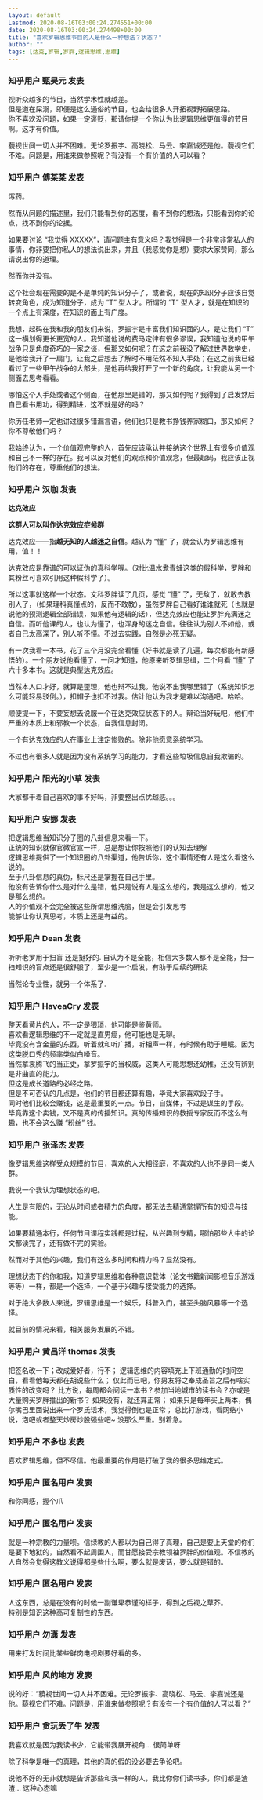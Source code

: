 ```yaml
---
layout: default
Lastmod: 2020-08-16T03:00:24.274551+00:00
date: 2020-08-16T03:00:24.274498+00:00
title: "喜欢罗辑思维节目的人是什么一种想法？状态？"
author: ""
tags: [达克,罗辑,罗胖,逻辑思维,思维]
---
```



    
### 知乎用户 甄昊元 发表
    
视听众越多的节目，当然学术性就越差。  
但是道在屎溺，即便是这么通俗的节目，也会给很多人开拓视野拓展思路。  
你不喜欢没问题，如果一定褒贬，那请你提一个你认为比逻辑思维更值得的节目啊。这才有价值。

藐视世间一切人并不困难。无论罗振宇、高晓松、马云、李嘉诚还是他。藐视它们不难。问题是，用谁来做参照呢？有没有一个有价值的人可以看？
    
    
    
    
### 知乎用户 傅某某 发表
    
泻药。

然而从问题的描述里，我们只能看到你的态度，看不到你的想法，只能看到你的论点，找不到你的论据。

如果要讨论 “我觉得 XXXXX”，请问题主有意义吗？我觉得是一个非常非常私人的事情，你非要把你私人的想法说出来，并且（我感觉你是想）要求大家赞同，那么请说出你的道理。

然而你并没有。

这个社会现在需要的是不是单纯的知识分子了，或者说，现在的知识分子应该自觉转变角色，成为知道分子，成为 “T” 型人才。所谓的 “T” 型人才，就是在知识的一个点上有深度，在知识的面上有广度。

我想，起码在我和我的朋友们来说，罗振宇是丰富我们知识面的人，是让我们 “T” 这一横划得更长更宽的人。我知道他说的费马定律有很多谬误，我知道他说的甲午战争只是角度奇巧的一家之谈，但那又如何呢？在这之前我没了解过世界数学史，是他给我开了一扇门，让我之后想去了解时不用茫然不知入手处；在这之前我已经看过了一些甲午战争的大部头，是他再给我打开了一个新的角度，让我能从另一个侧面去思考看看。

哪怕这个入手处或者这个侧面，在他那里是错的，那又如何呢？我得到了启发然后自己看书用功，得到精进，这不就是好的吗？

你历任老师一定也讲过很多错漏言语，他们也只是教书挣钱养家糊口，那又如何？你不尊敬他们吗？

我始终认为，一个价值观完整的人，首先应该承认并接纳这个世界上有很多价值观和自己不一样的存在。我可以反对他们的观点和价值观念，但最起码，我应该正视他们的存在，尊重他们的想法。
    
    
    
    
### 知乎用户 汉咖 发表
    
**达克效应**

**这群人可以叫作达克效应症候群**

达克效应——指**越无知的人越迷之自信**。越认为 “懂” 了，就会认为罗辑思维有用，值！！

达克效应是靠谱的可以证伪的真科学喔。（对比温水煮青蛙这类的假科学，罗胖和其粉丝可喜欢引用这种假科学了）。

所以这事就这样一个状态。文科罗胖读了几页，感觉 “懂” 了，无敌了，就敢去教别人了，（如果理科真懂点的，反而不敢教），虽然罗胖自己看好谁谁就死（也就是说他的预测逻辑全部错误，如果他有逻辑的话），但达克效应也能让罗胖充满迷之自信。而听他课的人，也认为懂了，也浑身的迷之自信。往往认为别人不如他，或者自己太高深了，别人听不懂。不过去实践，自然是必死无疑。

有一次我看一本书，花了三个月没完全看懂（好书就是读了几遍，每次都能有新感悟的）。一个朋友说他看懂了，一问才知道，他原来听罗辑思缉，二个月看 “懂” 了六十多本书。这就是典型达克效应。

当然本人口才好，就算是歪理，他也辩不过我。他说不出我哪里错了（系统知识怎么可能轻易驳倒。），扣帽子也扣不过我。估计他认为我才是难以沟通吧。哈哈。

顺便提一下，不要妄想去说服一个在达克效应状态下的人。辩论当好玩吧，他们中严重的本质上和邪教一个状态，自我信息封闭。

一个有达克效应的人在事业上注定惨败的。除非他愿意系统学习。

不过也有很多人就是因为没有系统学习的能力，才看这些垃圾信息自我欺骗的。
    
    
    
    
### 知乎用户 阳光的小草 发表
    
大家都干着自己喜欢的事不好吗，非要整出点优越感。。。
    
    
    
    
### 知乎用户 安娜 发表
    
把逻辑思维当知识分子圈的八卦信息来看一下。  
正统的知识就像官微官宣一样，总是想让你按照他们的认知去理解  
逻辑思维提供了一个知识圈的八卦渠道，他告诉你，这个事情还有人是这么看这么说的。  
至于八卦信息的真伪，标尺还是掌握在自己手里。  
他没有告诉你什么是对什么是错，他只是说有人是这么想的，我是这么想的，他又是那么想的。  
人的价值观不会完全被这些所谓思维洗脑，但是会引发思考  
能够让你认真思考，本质上还是有益的。
    
    
    
    
### 知乎用户 Dean 发表
    
听听老罗用于扫盲 还是挺好的. 自认为不是全能，相信大多数人都不是全能，扫一扫知识的盲点还是很舒服了，至少是一个启发，有助于后续的研读.

  
当然论专业性，就另一个体系了.
    
    
    
    
### 知乎用户 HaveaCry 发表
    
整天看黄片的人，不一定是猥琐，他可能是鉴黄师。  
喜欢看逻辑思维的不一定就是直男癌，他可能也是无聊。  
毕竟没有含金量的东西，听着就和听广播，听相声一样，有时候有助于睡眠。因为这类脱口秀的频率类似白噪音。  
当然拿袁腾飞的当正史，拿罗振宇的当权威，这类人可能思想还幼稚，还没有辨别是非曲直的能力。  
但这是成长道路的必经之路。  
但是不可否认的几点是，他们的节目都还算有趣，毕竟大家喜欢段子手。  
同时他们比较会赚钱，这是最重要的一点。节目，自媒体，不过是谋生的手段。  
毕竟靠这个卖钱，又不是真的传播知识。真的传播知识的教授专家反而不这么有趣，也不会这么赚 “粉丝” 钱。
    
    
    
    
### 知乎用户 张泽杰 发表
    
像罗辑思维这样受众规模的节目，喜欢的人大相径庭，不喜欢的人也不是同一类人群。

我说一个我认为理想状态的吧。

人生是有限的，无论从时间或者精力的角度，都无法去精通掌握所有的知识与技能。

如果要精通本行，任何节目课程实践都是过程，从兴趣到专精，哪怕那些大牛的论文都读完了，还有做不完的实验。

然而对于其他的兴趣，我们有这么多时间和精力吗？显然没有。

理想状态下的你和我，知道罗辑思维和各种意识载体（论文书籍新闻影视音乐游戏等等）一样，都是一个选择，一个基于兴趣与接受能力的选择。

对于绝大多数人来说，罗辑思维是一个娱乐，科普入门，甚至头脑风暴等一个选择。

就目前的情况来看，相关服务发展的不错。
    
    
    
    
### 知乎用户 黄昌洋 thomas 发表
    
把签名改一下；改成爱好者，行不； 逻辑思维的内容填充上下班通勤的时间空白，看看他每天都在胡说些什么； 仅此而已吧，你男友将之奉成圣旨之后有啥实质性的改变吗？ 比方说，每周都会阅读一本书？参加当地城市的读书会？亦或是大量购买罗胖推出的新书？ 如果没有，就还算正常； 如果只是每年买上两本，偶尔嘴巴里面说出来一个罗氏话术，我觉得倒也是正常； 总比打游戏，看网络小说，泡吧或者整天炒房炒股强些吧~ 没那么严重。别着急。
    
    
    
    
### 知乎用户 不多也 发表
    
喜欢罗辑思维，但不尽信。他最重要的作用是打破了我的很多思维定式。
    
    
    
    
### 知乎用户 匿名用户 发表
    
和你同感，握个爪
    
    
    
    
### 知乎用户 匿名用户 发表
    
就是一种宗教的力量呗。信绿教的人都以为自己得了真理，自己是要上天堂的你们是要下地狱的，自然看不起周围人，而甘愿接受宗教领袖罗胖的价值观。不信教的人自然会觉得这教义说得都是些什么啊，要么就是废话，要么就是错的。
    
    
    
    
### 知乎用户 匿名用户 发表
    
人这东西，总是在没有的时候一副谦卑恭谨的样子，得到之后视之草芥。  
特别是知识这种高可复制性的东西。
    
    
    
    
### 知乎用户 勿潇 发表
    
用来打发时间比某些鲜肉电视剧要好看的多。
    
    
    
    
### 知乎用户 风的地方 发表
    
说的好：“藐视世间一切人并不困难。无论罗振宇、高晓松、马云、李嘉诚还是他。藐视它们不难。问题是，用谁来做参照呢？有没有一个有价值的人可以看？”
    
    
    
    
### 知乎用户  贪玩丢了牛 发表
    
我喜欢就是因为我读书少，它能带我展开视角… 很简单呀

除了科学是唯一的真理，其他的真的假的没必要去争论吧。

说他不好的无非就想是告诉那些和我一样的人，我比你你们读书多，你们都是渣渣… 这种心态嘛
    
    
    


